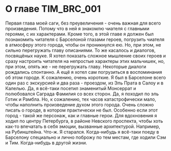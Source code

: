 # О главе TIM_BRC_001

Первая глава моей саги, без преувеличения - очень важная для всего произведения. Потому что в ней я знакомлю чиателя с главными героями, с их характерами. Кроме того, в этой главе я должен был познакомить читателя с Барселоной глазами героев, погрузить чиателя в атмосферу этого города, чтобы он проникнулся ею. Но, при этом, не сильно перегружать главу описаниями. То же касалось и диалогов, посвящёных науке. Я хотел показать сложное мышление своих героев и сразу настроить читателя на непростые характеры этих мальчишек, но, при этом, опять же - не перегружать главу. Некоторые диалоги рождались спонтанно. А ещё я хотел сам погрузиться в воспоминания об этом городе. К сожалению, очень короткие. Я был в Барселоне всего один раз с экскурсией и два раза - проездом, из Эль Прата в Салоу и в Калелью. Да, я всё-таки посетил знаменитый Монсеррат и полюбовался Саграда Фамилия со всех сторон. Да, я походил по эль Готик и Рамбла. Но, к сожалению, тех часов катастрофически мало, чтобы наполнить произведение духом этого города. Очень сложно писать о городе, в котором практически не был. Особенно если этот город - такой же персонаж, как и главные герои. Для вдохновения я ходил по центру Петербурга, в районе Невского проспекта, чтобы хоть как-то впечатать в себя эмоции, вызванные архитектурой. Например, на Рубинштейна. Что-ж. Я старался. Когда-нибудь я всё-таки поеду в Барселону специально и лично поброжу по тем местам, где ходили Сэм и Тим. Когда-нибудь в другой жизни.